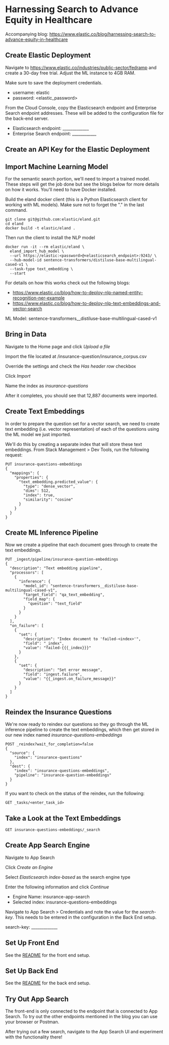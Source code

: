 # Harnessing Search to Advance Equity in Healthcare
Accompanying blog: https://www.elastic.co/blog/harnessing-search-to-advance-equity-in-healthcare

## Create Elastic Deployment
Navigate to https://www.elastic.co/industries/public-sector/fedramp and create a 30-day free trial. Adjust the ML instance to 4GB RAM.

Make sure to save the deployment credentials.
- username: elastic
- password: <elastic_password>

From the Cloud Console, copy the Elasticsearch endpoint and Enterprise Search endpoint addresses.  These will be added to the configuration file for the back-end server.
- Elasticsearch endpoint: _____________
- Enterprise Search endpoint: ____________

## Create an API Key for the Elastic Deployment


## Import Machine Learning Model
For the semantic search portion, we'll need to import a trained model. These steps will get the job done but see the blogs below for more details on how it works. You'll need to have Docker installed.

Build the eland docker client (this is a Python Elasticsearch client for working with ML models). Make sure not to forget the "." in the last command.
```
git clone git@github.com:elastic/eland.git
cd eland
docker build -t elastic/eland .
```
Then run the client to install the NLP model
```
docker run -it --rm elastic/eland \
  eland_import_hub_model \
  --url https://elastic:<password>@<elasticsearch_endpoint>:9243/ \
  --hub-model-id sentence-transformers/distiluse-base-multilingual-cased-v1 \
  --task-type text_embedding \
  --start
```

For details on how this works check out the following blogs:
- https://www.elastic.co/blog/how-to-deploy-nlp-named-entity-recognition-ner-example
- https://www.elastic.co/blog/how-to-deploy-nlp-text-embeddings-and-vector-search

ML Model: sentence-transformers__distiluse-base-multilingual-cased-v1

## Bring in Data
Navigate to the Home page and click *Upload a file*

Import the file located at /insurance-question/insurance_corpus.csv

Override the settings and check the *Has header row* checkbox

Click *Import*

Name the index as *insurance-questions*

After it completes, you should see that 12,887 documents were imported.

## Create Text Embeddings
In order to prepare the question set for a vector search, we need to create text embedding (i.e. vector representation) of each of the questions using the ML model we just imported.

We'll do this by creating a separate index that will store these text embeddings. From Stack Management > Dev Tools, run the following request:

```
PUT insurance-questions-embeddings
{
  "mappings": {
    "properties": {
      "text_embedding.predicted_value": {
        "type": "dense_vector",
        "dims": 512,
        "index": true,
        "similarity": "cosine"
      }
    }
  }
}
```
## Create ML Inference Pipeline
Now we create a pipeline that each document goes through to create the text embeddings.

```
PUT _ingest/pipeline/insurance-question-embeddings
{
  "description": "Text embedding pipeline",
  "processors": [
    {
      "inference": {
        "model_id": "sentence-transformers__distiluse-base-multilingual-cased-v1",
        "target_field": "qa_text_embedding",
        "field_map": {
          "question": "text_field"
        }
      }
    }
  ],
  "on_failure": [
    {
      "set": {
        "description": "Index document to 'failed-<index>'",
        "field": "_index",
        "value": "failed-{{{_index}}}"
      }
    },
    {
      "set": {
        "description": "Set error message",
        "field": "ingest.failure",
        "value": "{{_ingest.on_failure_message}}"
      }
    }
  ]
}
```
## Reindex the Insurance Questions
We're now ready to reindex our questions so they go through the ML inference pipeline to create the text embeddings, which then get stored in our new index named *insurance-questions-embeddings*

```
POST _reindex?wait_for_completion=false
{
  "source": {
    "index": "insurance-questions"
  },
  "dest": {
    "index": "insurance-questions-embeddings",
    "pipeline": "insurance-question-embeddings"
  }
}
```
If you want to check on the status of the reindex, run the following:
```
GET _tasks/<enter_task_id>
```

## Take a Look at the Text Embeddings
```
GET insurance-questions-embeddings/_search
```

## Create App Search Engine
Navigate to App Search

Click *Create an Engine*

Select *Elasticsearch index-based* as the search engine type

Enter the following information and click *Continue*
- Engine Name: insurance-app-search
- Selected index: insurance-questions-embeddings

Navigate to App Search > Credentials and note the value for the *search-key*. This needs to be entered in the configuration in the Back End setup.

search-key: _____________

## Set Up Front End
See the [README](./front-end/README.md) for the front end setup.

## Set Up Back End
See the [README](./back-end/README.MD) for the back end setup.

## Try Out App Search
The front-end is only connected to the endpoint that is connected to App Search. To try out the other endpoints mentioned in the blog you can use your browser or Postman.

After trying out a few search, navigate to the App Search UI and experiment with the functionality there!
